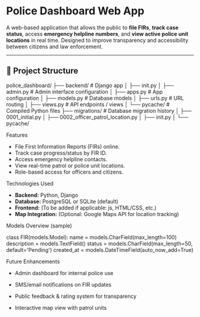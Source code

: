# Police Dashboard Web App

A web-based application that allows the public to **file FIRs**, **track case status**, access **emergency helpline numbers**, and **view active police unit locations** in real time. Designed to improve transparency and accessibility between citizens and law enforcement.

---

## 📁 Project Structure

police_dashboard/
├── backend/ # Django app
│ ├── init.py
│ ├── admin.py # Admin interface configuration
│ ├── apps.py # App configuration
│ ├── models.py # Database models
│ ├── urls.py # URL routing
│ ├── views.py # API endpoints / views
│ └── pycache/ # Compiled Python files
├── migrations/ # Database migration history
│ ├── 0001_initial.py
│ ├── 0002_officer_patrol_location.py
│ ├── init.py
│ └── pycache/



 Features

- File First Information Reports (FIRs) online.
- Track case progress/status by FIR ID.
- Access emergency helpline contacts.
- View real-time patrol or police unit locations.
- Role-based access for officers and citizens.

 Technologies Used

- **Backend:** Python, Django
- **Database:** PostgreSQL or SQLite (default)
- **Frontend:** (To be added if applicable: js, HTML/CSS, etc.)
- **Map Integration:** (Optional: Google Maps API for location tracking)

 Models Overview (sample)
 
class FIR(models.Model):
    name = models.CharField(max_length=100)
    description = models.TextField()
    status = models.CharField(max_length=50, default='Pending')
    created_at = models.DateTimeField(auto_now_add=True)


 Future Enhancements
 
- Admin dashboard for internal police use

- SMS/email notifications on FIR updates

- Public feedback & rating system for transparency

- Interactive map view with patrol units


